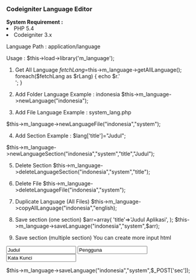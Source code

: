 <h3>Codeigniter Language Editor</h3>
<b>System Requirement :</b>
<li>PHP 5.4</li>
<li>Codeigniter 3.x</li>

Language Path : application/language

Usage :
$this->load->library('m_language');

1. Get All Language
$fetchLang=$this->m_language->getAllLanguage();
foreach($fetchLang as $rLang)
{
	echo $r.'<br>';
}

2. Add Folder Language
Example : indonesia
$this->m_language->newLanguage("indonesia");

3. Add File Language
Example : system_lang.php

$this->m_language->newLanguageFile("indonesia","system");


4. Add Section
Example : $lang['title']="Judul";

$this->m_language->newLanguageSection("indonesia","system","title","Judul");


5. Delete Section
$this->m_language->deleteLanguageSection("indonesia","system","title");


6. Delete File
$this->m_language->deleteLanguageFile("indonesia","system");

7. Duplicate Language (All Files)
$this->m_language->copyAllLanguage("indonesia","english);

8. Save section (one section)
$arr=array(
'title'=>'Judul Aplikasi',
);
$this->m_language->saveLanguage("indonesia","system",$arr);

9. Save section (multiple section)
You can create more input html

<input type="text" name="sec[title]" value="Judul"/>
<input type="text" name="sec[user]" value="Pengguna"/>
<input type="text" name="sec[pass]" value="Kata Kunci"/>

$this->m_language->saveLanguage("indonesia","system",$_POST['sec']);